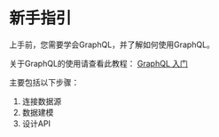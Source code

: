 # 新手指引

上手前，您需要学会GraphQL，并了解如何使用GraphQL。

关于GraphQL的使用请查看此教程： [GraphQL 入门](https://graphql.cn/learn/)

主要包括以下步骤：

1. 连接数据源
2. 数据建模
3. 设计API

